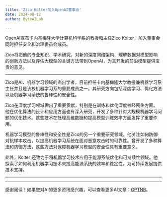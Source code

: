 ```yaml
---
title: 'Zico Kolter加入OpenAI董事会'
date: 2024-08-12
author: ByteAILab

---
```


OpenAI宣布卡内基梅隆大学计算机科学系的教授和主任Zico Kolter，加入董事会同时担任安全和治理委员会成员。

Zico将把他的专业知识、学术研究，对新的深度网络架构、理解数据对模型影响的创新方法以及评估大模型的关键方法带到OpenAI，为其开发的前沿模型提供宝贵的意见。

---


Zico是AI、机器学习领域的杰出学者，目前担任卡内基梅隆大学教授兼机器学习系主任并且是该校机器学习系的重要成员之一。其研究方向包括深度学习、优化方法以及机器学习系统的鲁棒性和安全性。

Zico在深度学习领域做出了重要贡献，特别是在训练和优化深度神经网络方面。他在优化算法的设计和应用方面也有深入研究，开发了多种针对大规模机器学习问题的优化技术。这些技术在处理高维数据和提高模型训练效率方面发挥了重要作用。

机器学习模型的鲁棒性和安全性是Zico的另一个重要研究领域。他关注如何防御对抗样本攻击，以提高机器学习系统在面对恶意攻击时的可靠性。曾开发了多种算法和防御方法，这些方法对保障机器学习模型的安全性具有重要意义。

此外，Kolter 还致力于将机器学习技术应用于能源系统优化和可持续性领域。他探索了如何利用机器学习技术来提高能源系统的效率和稳定性，为可持续发展提供技术支持。

---
---
感谢阅读！如果您对AI的更多资讯感兴趣，可以查看更多AI文章：[GPTNB](https://gptnb.com)。